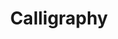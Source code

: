 ---
title: Calligraphy
crosslinks:
- u_imguralbumbot
- anti_gif_bot
- fountainpens
- livven
- AskReddit
- aww
- wholesomememes
- bookporn
- shittylifeprotip
- buildapc
- weddingplanning
- mildlyinteresting
- dataisbeautiful
- funny
- OutOfTheLoop
- todayilearned
- math
- PurplePillDebate
- handwriting
- youtubefactsbot
---